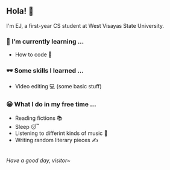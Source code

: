 ## Hola! 👋

I'm EJ, a first-year CS student at West Visayas State University. 

### 🌱 I’m currently learning ...
- How to code :muscle:

### 🕶 Some skills I learned ...
- Video editing 💻 (some basic stuff)

### 😁 What I do in my free time ...
- Reading fictions 📚
- Sleep 😴
- Listening to differint kinds of music 🎵
- Writing random literary pieces ✍



<br/>     *Have a good day, visitor~*
<!--
**epsevilleno/epsevilleno** is a ✨ _special_ ✨ repository because its `README.md` (this file) appears on your GitHub profile.

Here are some ideas to get you started:

- 🔭 I’m currently working on ...
- 🌱 I’m currently learning ...
- 👯 I’m looking to collaborate on ...
- 🤔 I’m looking for help with ...
- 💬 Ask me about ...
- 📫 How to reach me: ...
- 😄 Pronouns: ...
- ⚡ Fun fact: ...
-->
